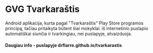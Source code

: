 # GVG Tvarkaraštis
Android aplikacija, kurta pagal "Tvarkaraštis" Play Store programos principą, tačiau pritaikyta būtent šiai mokyklai: iš internetinio puslapio automatiškai siunčia ir tvarkingiau, nei puslapyje, atvaizduoja.

#### Daugiau info - puslapyje drflarre.github.io/tvarkarastis

